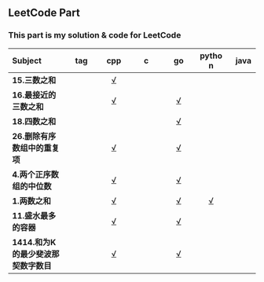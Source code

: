 ## LeetCode Part

### This part is my solution & code for LeetCode
|<div style='width:100px'> Subject </div>|<div style='width:50px'>tag</div>|<div style='width:50px'>cpp</div>|<div style='width:50px'>c</div>|<div style='width:50px'>go</div>|<div style='width:50px'>python</div>|<div style='width:50px'>java</div>|
| :---- | :----: | :----: | :----: | :----: | :----: | :----: |
| <b>15.三数之和</b> | |[√](./15.三数之和/15.三数之和.cpp) | | | | |
| <b>16.最接近的三数之和</b> | |[√](./16.最接近的三数之和/16.最接近的三数之和.cpp) | |[√](./16.最接近的三数之和/16.最接近的三数之和.go) | | |
| <b>18.四数之和</b> | | | |[√](./18.四数之和/18.四数之和.go) | | |
| <b>26.删除有序数组中的重复项</b> | |[√](./26.删除有序数组中的重复项/26.删除有序数组中的重复项.cpp) | |[√](./26.删除有序数组中的重复项/26.删除有序数组中的重复项.go) | | |
| <b>4.两个正序数组的中位数</b> | |[√](./4.两个正序数组的中位数/4.两个正序数组的中位数.cpp) | |[√](./4.两个正序数组的中位数/4.两个正序数组的中位数.go) | | |
| <b>1.两数之和</b> | |[√](./1.两数之和/1.两数之和.cpp) | |[√](./1.两数之和/1.两数之和.go) |[√](./1.两数之和/1.两数之和.py) | |
| <b>11.盛水最多的容器</b> | |[√](./11.盛水最多的容器/11.盛水最多的容器.cpp) | |[√](./11.盛水最多的容器/11.盛水最多的容器.go) | | |
| <b>1414.和为K的最少斐波那契数字数目</b> | |[√](./1414.和为K的最少斐波那契数字数目/1414.和为K的最少斐波那契数字数目.cpp) | |[√](./1414.和为K的最少斐波那契数字数目/1414.和为K的最少斐波那契数字数目.go) | | |